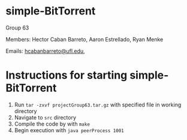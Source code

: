 # simple-BitTorrent
Group 63

Members: Hector Caban Barreto, Aaron Estrellado, Ryan Menke

Emails: hcabanbarreto@ufl.edu, 

# Instructions for starting simple-BitTorrent

1. Run `tar -zxvf projectGroup63.tar.gz` with specified file in working directory
2. Navigate to `src` directory
3. Compile the code by with `make`
4. Begin execution with `java peerProcess 1001`

